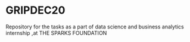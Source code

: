 # GRIPDEC20
 Repository for the tasks as a part of data science and business analytics internship ,at THE SPARKS FOUNDATION
